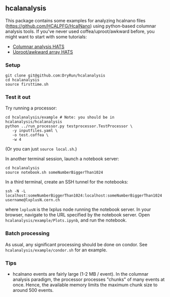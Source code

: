 ## hcalanalysis
This package contains some examples for analyzing hcalnano files (https://github.com/HCALPFG/HcalNano) using python-based columnar analysis tools. If you've never used coffea/uproot/awkward before, you might want to start with some tutorials:
   - [Columnar analysis HATS](https://indico.cern.ch/event/1042860/)
   - [Uproot/awkward array HATS](https://indico.cern.ch/event/1042866/)

### Setup
```
git clone git@github.com:DryRun/hcalanalysis
cd hcalanalysis
source firsttime.sh
```

### Test it out
Try running a processor:
```
cd hcalanalysis/example # Note: you should be in hcalanalysis/hcalanalysis
python ../run_processor.py testprocessor.TestProcessor \
   -y inputfiles.yaml \
   -o test.coffea \
   -w 4
```
(Or you can just `source local.sh`.)

In another terminal session, launch a notebook server:
```
cd hcalanalysis
source notebook.sh someNumberBiggerThan1024
```

In a third terminal, create an SSH tunnel for the notebooks:
```
ssh -N -L localhost:someNumberBiggerThan1024:localhost:someNumberBiggerThan1024 username@lxplusN.cern.ch
```
where `lxplusN` is the lxplus node running the notebook server. In your browser, navigate to the URL specified by the notebook server. Open `hcalanalysis/example/Plots.ipynb`, and run the notebook.

### Batch processing
As usual, any significant processing should be done on condor. See `hcalanalysis/example/condor.sh` for an example. 

### Tips
- hcalnano events are fairly large (1-2 MB / event). In the columnar analysis paradigm, the processor processes "chunks" of many events at once. Hence, the available memory limits the maximum chunk size to around 500 events.

